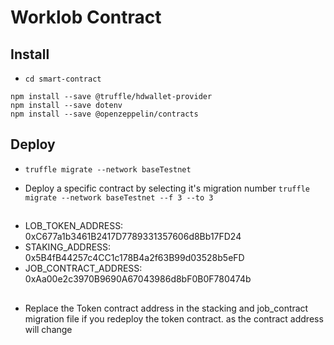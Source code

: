 # Worklob Contract

## Install

- `cd smart-contract`

```
npm install --save @truffle/hdwallet-provider
npm install --save dotenv
npm install --save @openzeppelin/contracts
```

## Deploy

- `truffle migrate --network baseTestnet`

- Deploy a specific contract by selecting it's migration number `truffle migrate --network baseTestnet --f 3 --to 3`

##

- LOB_TOKEN_ADDRESS: 0xC677a1b3461B2417D7789331357606d8Bb17FD24
- STAKING_ADDRESS: 0x5B4fB44257c4CC1c178B4a2f63B99d03528b5eFD
- JOB_CONTRACT_ADDRESS: 0xAa00e2c3970B9690A67043986d8bF0B0F780474b

##

- Replace the Token contract address in the stacking and job_contract migration file if you redeploy the token contract. as the contract address will change

